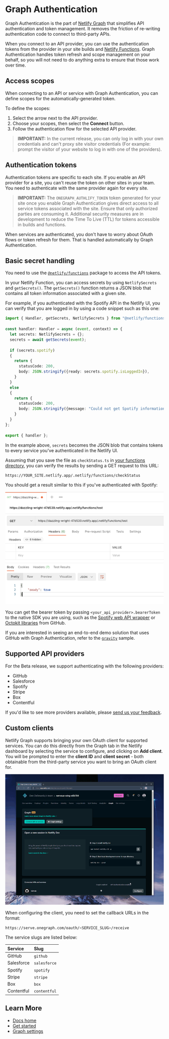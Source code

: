 # Graph Authentication

Graph Authentication is the part of [Netlify Graph](README.md) that simplifies API authentication and token management. It removes the friction of re-writing authentication code to connect to third-party APIs.

When you connect to an API provider, you can use the authentication tokens from the provider in your site builds and [Netlify Functions](https://www.netlify.com/products/functions/). Graph Authentication handles token refresh and scope management on your behalf, so you will not need to do anything extra to ensure that those work over time.

## Access scopes

When connecting to an API or service with Graph Authentication, you can define scopes for the automatically-generated token. 

To define the scopes:
1. Select the arrow next to the API provider.
2. Choose your scopes, then select the **Connect** button. 
3. Follow the authentication flow for the selected API provider.

> **IMPORTANT:** In the current release, you can only log in with your own credentials and can't proxy site visitor credentials (For example: prompt the visitor of your website to log in with one of the providers).

## Authentication tokens

Authentication tokens are specific to each site. If you enable an API provider for a site, you can't reuse the token on other sites in your team. You need to authenticate with the same provider again for every site.

> **IMPORTANT:** The `ONEGRAPH_AUTHLIFY_TOKEN` token generated for your site once you enable Graph Authentication gives direct access to all service tokens associated with the site. Ensure that only authorized parties are consuming it. Additional security measures are in development to reduce the Time To Live (TTL) for tokens accessible in builds and functions.

When services are authenticated, you don't have to worry about OAuth flows or token refresh for them. That is handled automatically by Graph Authentication.

## Basic secret handling

You need to use the [`@netlify/functions`](https://www.npmjs.com/package/@netlify/functions) package to access the API tokens.

In your Netlify Function, you can access secrets by using `NetlifySecrets` and `getSecrets()`. The `getSecrets()` function returns a JSON blob that contains all token information associated with a given site.

For example, if you authenticated with the Spotify API in the Netlify UI, you can verify that you are logged in by using a code snippet such as this one:

```ts
import { Handler, getSecrets, NetlifySecrets } from "@netlify/functions";

const handler: Handler = async (event, context) => {
  let secrets: NetlifySecrets = {};
  secrets = await getSecrets(event);

  if (secrets.spotify)
  {
    return {
      statusCode: 200,
      body: JSON.stringify({ready: secrets.spotify.isLoggedIn}),
    }
  }
  else
  {
    return {
      statusCode: 200,
      body: JSON.stringify({message: "Could not get Spotify information."}),
    }
  }
};

export { handler };
```

In the example above, `secrets` becomes the JSON blob that contains tokens to every service you've authenticated in the Netlify UI.

Assuming that you save the file as `checkStatus.ts` in [your functions directory](https://docs.netlify.com/functions/configure-and-deploy/#configure-the-functions-folder), you can verify the results by sending a GET request to this URL:

```bash
https://YOUR_SITE.netlify.app/.netlify/functions/checkStatus
```

You should get a result similar to this if you've authenticated with Spotify:

![Screenshot of Postman with an example response from a Netlify function.](../../../media/graph/test-function.png)

You can get the bearer token by passing `<your_api_provider>.bearerToken` to the native SDK you are using, such as the [Spotify web API wrapper](https://github.com/thelinmichael/spotify-web-api-node) or [Octokit libraries](https://www.npmjs.com/package/octokit) from GitHub.

If you are interested in seeing an end-to-end demo solution that uses GitHub with Graph Authentication, refer to the [`gravity`](https://github.com/dend/gravity) sample.

## Supported API providers

For the Beta release, we support authenticating with the following providers:

- GitHub
- Salesforce
- Spotify
- Stripe
- Box
- Contentful

If you'd like to see more providers available, please [send us your feedback](/README.md#feedback).

## Custom clients

Netlify Graph supports bringing your own OAuth client for supported services. You can do this directly from the Graph tab in the Netlify dashboard by selecting the service to configure, and clicking on **Add client**. You will be prompted to enter the **client ID** and **client secret** - both obtainable from the third-party service you want to bring an OAuth client for.

![GIF showing how to add a custom client in Netlify Graph](../../../media/graph/custom-client.gif)

When configuring the client, you need to set the callback URLs in the format:

```bash
https://serve.onegraph.com/oauth/<SERVICE_SLUG>/receive
```

The service slugs are listed below:

| Service    | Slug         |
|:-----------|:-------------|
| GitHub     | `github`     |
| Salesforce | `salesforce` |
| Spotify    | `spotify`    |
| Stripe     | `stripe`     |
| Box        | `box`        |
| Contentful | `contentful` |

## Learn More

- [Docs home](README.md)
- [Get started](get-started.md)
- [Graph settings](graph-settings.md)
